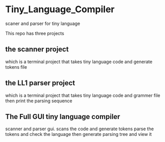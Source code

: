 # Tiny_Language_Compiler
 scaner and parser for tiny language

This repo has three projects
## the scanner project 
which is a terminal project that takes tiny language code and generate tokens file
## the LL1 parser project
which is a terminal project that takes tiny language code and grammer file then print the parsing sequence
## The Full GUI tiny language compiler
scanner and parser gui.
scans the code and generate tokens
parse the tokens and check the language then generate parsing tree and view it
